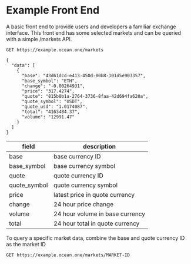 Example Front End
=================

A basic front end to provide users and developers a familiar exchange interface. This front end has some selected markets and can be queried with a simple /markets API.

```
GET https://example.ocean.one/markets

{
  "data": [
    {
      "base": "43d61dcd-e413-450d-80b8-101d5e903357",
      "base_symbol": "ETH",
      "change": "-0.00264931",
      "price": "317.4274",
      "quote": "815b0b1a-2764-3736-8faa-42d694fa620a",
      "quote_symbol": "USDT",
      "quote_usd": "1.0174087",
      "total": "4163484.37",
      "volume": "12991.47"
    }
  ]
}
```

| field        | description                     |
|--------------|---------------------------------|
| base         | base currency ID                |
| base_symbol  | base currency symbol            |
| quote        | quote currency ID               |
| quote_symbol | quote currency symbol           |
| price        | latest price in quote currency  |
| change       | 24 hour price change            |
| volume       | 24 hour volume in base currency |
| total        | 24 hour total in quote currency |

To query a specific market data, combine the base and quote currency ID as the market ID

```
GET https://example.ocean.one/markets/MARKET-ID
```
